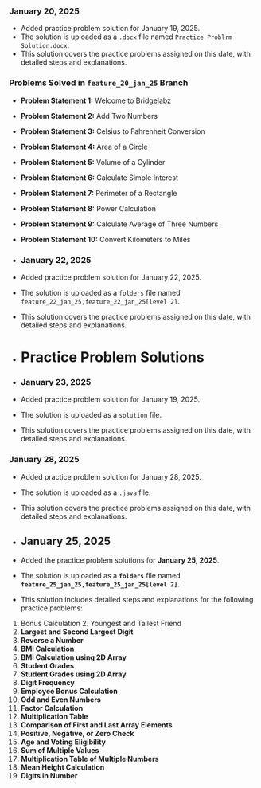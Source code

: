 ### January 20, 2025
- Added practice problem solution for January 19, 2025.
- The solution is uploaded as a `.docx` file named `Practice Problrm Solution.docx`.
- This solution covers the practice problems assigned on this date, with detailed steps and explanations.

### Problems Solved in `feature_20_jan_25` Branch

- **Problem Statement 1:** Welcome to Bridgelabz
- **Problem Statement 2:** Add Two Numbers  
- **Problem Statement 3:** Celsius to Fahrenheit Conversion
- **Problem Statement 4:** Area of a Circle  
- **Problem Statement 5:** Volume of a Cylinder  
- **Problem Statement 6:** Calculate Simple Interest
- **Problem Statement 7:** Perimeter of a Rectangle
- **Problem Statement 8:** Power Calculation  
- **Problem Statement 9:** Calculate Average of Three Numbers  
- **Problem Statement 10:** Convert Kilometers to Miles

- ### January 22, 2025
- Added practice problem solution for January 22, 2025.
- The solution is uploaded as a `folders` file named `feature_22_jan_25,feature_22_jan_25[level 2]`.
- This solution covers the practice problems assigned on this date, with detailed steps and explanations.

- # Practice Problem Solutions
- ### January 23, 2025
- Added practice problem solution for January 19, 2025.
- The solution is uploaded as a `solution` file.
- This solution covers the practice problems assigned on this date, with detailed steps and explanations.

### January 28, 2025
- Added practice problem solution for January 28, 2025.
- The solution is uploaded as a `.java` file.
- This solution covers the practice problems assigned on this date, with detailed steps and explanations.

- ## January 25, 2025

- Added the practice problem solutions for **January 25, 2025**.
- The solution is uploaded as a **`folders`** file named **`feature_25_jan_25,feature_25_jan_25[level 2]`**.
- This solution includes detailed steps and explanations for the following practice problems:

1. Bonus Calculation
   2. Youngest and Tallest Friend
 3. **Largest and Second Largest Digit**
 4. **Reverse a Number**
 5. **BMI Calculation**
 6. **BMI Calculation using 2D Array**
 7. **Student Grades**
 8. **Student Grades using 2D Array**
 9. **Digit Frequency**
 10. **Employee Bonus Calculation**
 11. **Odd and Even Numbers**
 12. **Factor Calculation**
 13. **Multiplication Table**
 14. **Comparison of First and Last Array Elements**
 15. **Positive, Negative, or Zero Check**
 16. **Age and Voting Eligibility**
 17. **Sum of Multiple Values**
 18. **Multiplication Table of Multiple Numbers**
 19. **Mean Height Calculation**
 20. **Digits in Number**





